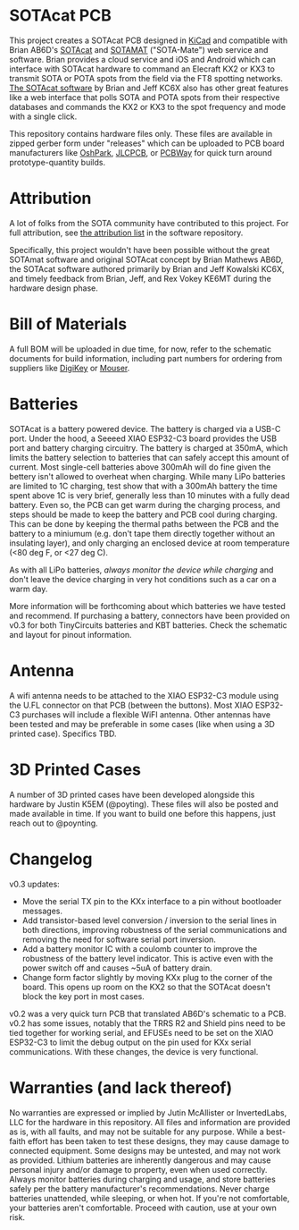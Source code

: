# SOTAcat PCB

This project creates a SOTAcat PCB designed in [KiCad](https://www.kicad.org) and compatible with Brian AB6D's [SOTAcat](https://github.com/SOTAmat/SOTAcat) and [SOTAMAT](https://sotamat.com/) ("SOTA-Mate") web service and software. Brian provides a cloud service and iOS and Android which can interface with SOTAcat hardware to command an Elecraft KX2 or KX3 to transmit SOTA or POTA spots from the field via the FT8 spotting networks.  [The SOTAcat software](https://github.com/SOTAmat/) by Brian and Jeff KC6X also has other great features like a web interface that polls SOTA and POTA spots from their respective databases and commands the KX2 or KX3 to the spot frequency and mode with a single click.

This repository contains hardware files only. These files are available in zipped gerber form under "releases" which can be uploaded to PCB board manufacturers like [OshPark](https://www.oshpark.com), [JLCPCB](https://www.jlcpcb.com), or [PCBWay](https://www.pcbway.com) for quick turn around prototype-quantity builds.

# Attribution

A lot of folks from the SOTA community have contributed to this project.  For full attribution, see [the attribution list](https://github.com/SOTAmat/SOTAcat?tab=readme-ov-file#attribution) in the software repository. 

Specifically, this project wouldn't have been possible without the great SOTAmat software and original SOTAcat concept by Brian Mathews AB6D, the SOTAcat software authored primarily by Brian and Jeff Kowalski KC6X, and timely feedback from Brian, Jeff, and Rex Vokey KE6MT during the hardware design phase.

# Bill of Materials

A full BOM will be uploaded in due time, for now, refer to the schematic documents for build information, including part numbers for ordering from suppliers like [DigiKey](https://www.digikey.com) or [Mouser](https://www.mouser.com).

# Batteries

SOTAcat is a battery powered device. The battery is charged via a USB-C port.  Under the hood, a Seeeed XIAO ESP32-C3 board provides the USB port and battery charging circuitry. The battery is charged at 350mA, which limits the battery selection to batteries that can safely accept this amount of current. Most single-cell batteries above 300mAh will do fine given the bettery isn't allowed to overheat when charging. While many LiPo batteries are limited to 1C charging, test show that with a 300mAh battery the time spent above 1C is very brief, generally less than 10 minutes with a fully dead battery. Even so, the PCB can get warm during the charging process, and steps should be made to keep the battery and PCB cool during charging. This can be done by keeping the thermal paths between the PCB and the battery to a miniumum (e.g. don't tape them directly together without an insulating layer), and only charging an enclosed device at room temperature (<80 deg F, or <27 deg C).  

As with all LiPo batteries, *always monitor the device while charging* and don't leave the device charging in very hot conditions such as a car on a warm day.

More information will be forthcoming about which batteries we have tested and recommend. If purchasing a battery, connectors have been provided on v0.3 for both TinyCircuits batteries and KBT batteries. Check the schematic and layout for pinout information.

# Antenna

A wifi antenna needs to be attached to the XIAO ESP32-C3 module using the U.FL connector on that PCB (between the buttons).  Most XIAO ESP32-C3 purchases will include a flexible WiFI antenna. Other antennas have been tested and may be preferable in some cases (like when using a 3D printed case). Specifics TBD. 

# 3D Printed Cases

A number of 3D printed cases have been developed alongside this hardware by Justin K5EM (@poyting).  These files will also be posted and made available in time. If you want to build one before this happens, just reach out to @poynting.

# Changelog

v0.3 updates:
* Move the serial TX pin to the KXx interface to a pin without bootloader messages.
* Add transistor-based level conversion / inversion to the serial lines in both directions, improving robustness of the serial communications and removing the need for software serial port inversion.
* Add a battery monitor IC with a coulomb counter to improve the robustness of the battery level indicator. This is active even with the power switch off and causes ~5uA of battery drain. 
* Change form factor slightly by moving KXx plug to the corner of the board. This opens up room on the KX2 so that the SOTAcat doesn't block the key port in most cases.

v0.2 was a very quick turn PCB that translated AB6D's schematic to a PCB. v0.2 has some issues, notably that the TRRS R2 and Shield pins need to be tied together for working serial, and EFUSEs need to be set on the XIAO ESP32-C3 to limit the debug output on the pin used for KXx serial communications. With these changes, the device is very functional.

# Warranties (and lack thereof)

No warranties are expressed or implied by Jutin McAllister or InvertedLabs, LLC for the hardware in this repository. All files and information are provided as is, with all faults, and may not be suitable for any purpose.  While a best-faith effort has been taken to test these designs, they may cause damage to connected equipment. Some designs may be untested, and may not work as provided. Lithium batteries are inherently dangerous and may cause personal injury and/or damage to property, even when used correctly. Always monitor batteries during charging and usage, and store batteries safely per the battery manufacturer's recommendations. Never charge batteries unattended, while sleeping, or when hot. If you're not comfortable, your batteries aren't comfortable. Proceed with caution, use at your own risk.
